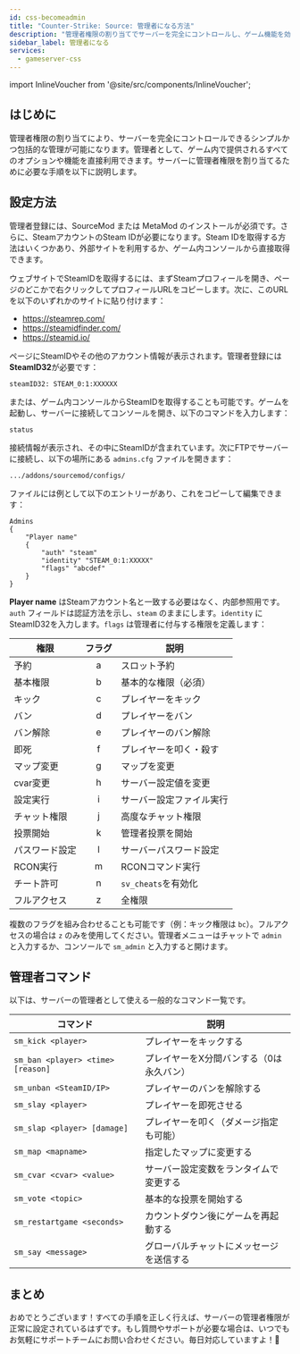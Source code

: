 ```yaml
---
id: css-becomeadmin
title: "Counter-Strike: Source: 管理者になる方法"
description: "管理者権限の割り当てでサーバーを完全にコントロールし、ゲーム機能を効果的に管理する方法を発見 → 今すぐ詳しく見る"
sidebar_label: 管理者になる
services:
  - gameserver-css
---
```


import InlineVoucher from '@site/src/components/InlineVoucher';



## はじめに

管理者権限の割り当てにより、サーバーを完全にコントロールできるシンプルかつ包括的な管理が可能になります。管理者として、ゲーム内で提供されるすべてのオプションや機能を直接利用できます。サーバーに管理者権限を割り当てるために必要な手順を以下に説明します。

<InlineVoucher />



## 設定方法

管理者登録には、SourceMod または MetaMod のインストールが必須です。さらに、SteamアカウントのSteam IDが必要になります。Steam IDを取得する方法はいくつかあり、外部サイトを利用するか、ゲーム内コンソールから直接取得できます。


ウェブサイトでSteamIDを取得するには、まずSteamプロフィールを開き、ページのどこかで右クリックしてプロフィールURLをコピーします。次に、このURLを以下のいずれかのサイトに貼り付けます：

- https://steamrep.com/
- https://steamidfinder.com/
- https://steamid.io/

ページにSteamIDやその他のアカウント情報が表示されます。管理者登録には**SteamID32**が必要です：

```
steamID32: STEAM_0:1:XXXXXX
```

または、ゲーム内コンソールからSteamIDを取得することも可能です。ゲームを起動し、サーバーに接続してコンソールを開き、以下のコマンドを入力します：

```
status
```

接続情報が表示され、その中にSteamIDが含まれています。次にFTPでサーバーに接続し、以下の場所にある `admins.cfg` ファイルを開きます：

```
.../addons/sourcemod/configs/
```

ファイルには例として以下のエントリーがあり、これをコピーして編集できます：

```
Admins
{
	"Player name"
	{
		"auth" "steam"
		"identity" "STEAM_0:1:XXXXX"
		"flags" "abcdef"
	}
}
```

**Player name** はSteamアカウント名と一致する必要はなく、内部参照用です。`auth` フィールドは認証方法を示し、`steam` のままにします。`identity` にSteamID32を入力します。`flags` は管理者に付与する権限を定義します：

| 権限          | フラグ | 説明               |
|-------------|:----:|------------------|
| 予約         | a    | スロット予約         |
| 基本権限       | b    | 基本的な権限（必須）    |
| キック        | c    | プレイヤーをキック      |
| バン          | d    | プレイヤーをバン       |
| バン解除       | e    | プレイヤーのバン解除    |
| 即死          | f    | プレイヤーを叩く・殺す   |
| マップ変更      | g    | マップを変更          |
| cvar変更      | h    | サーバー設定値を変更    |
| 設定実行       | i    | サーバー設定ファイル実行  |
| チャット権限    | j    | 高度なチャット権限      |
| 投票開始       | k    | 管理者投票を開始       |
| パスワード設定   | l    | サーバーパスワード設定   |
| RCON実行      | m    | RCONコマンド実行      |
| チート許可      | n    | `sv_cheats`を有効化    |
| フルアクセス    | z    | 全権限               |

複数のフラグを組み合わせることも可能です（例：キック権限は `bc`）。フルアクセスの場合は `z` のみを使用してください。管理者メニューはチャットで `admin` と入力するか、コンソールで `sm_admin` と入力すると開けます。



## 管理者コマンド

以下は、サーバーの管理者として使える一般的なコマンド一覧です。

| コマンド                           | 説明                                   |
| --------------------------------- | ------------------------------------- |
| `sm_kick <player>`                | プレイヤーをキックする                   |
| `sm_ban <player> <time> [reason]` | プレイヤーをX分間バンする（0は永久バン）   |
| `sm_unban <SteamID/IP>`           | プレイヤーのバンを解除する                 |
| `sm_slay <player>`                | プレイヤーを即死させる                     |
| `sm_slap <player> [damage]`       | プレイヤーを叩く（ダメージ指定も可能）       |
| `sm_map <mapname>`                | 指定したマップに変更する                   |
| `sm_cvar <cvar> <value>`          | サーバー設定変数をランタイムで変更する         |
| `sm_vote <topic>`                 | 基本的な投票を開始する                     |
| `sm_restartgame <seconds>`        | カウントダウン後にゲームを再起動する           |
| `sm_say <message>`                | グローバルチャットにメッセージを送信する         |



## まとめ

おめでとうございます！すべての手順を正しく行えば、サーバーの管理者権限が正常に設定されているはずです。もし質問やサポートが必要な場合は、いつでもお気軽にサポートチームにお問い合わせください。毎日対応していますよ！🙂

<InlineVoucher />